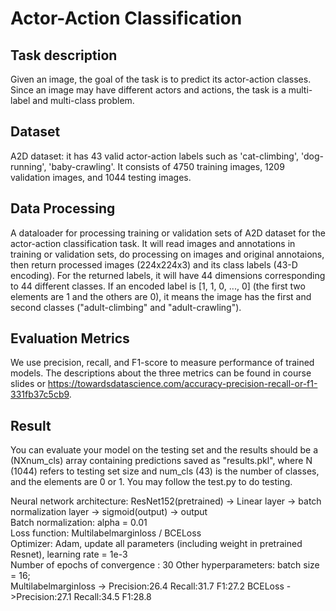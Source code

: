 # Actor-Action Classification 

## Task description
Given an image, the goal of the task is to predict its actor-action classes. Since an image may have different actors and actions, the task is a multi-label and multi-class problem.

## Dataset
A2D dataset: it has 43 valid actor-action labels such as 'cat-climbing', 'dog-running', 'baby-crawling'. It consists of 4750 training images, 1209 validation images, and 1044 testing images.  

## Data Processing
A dataloader for processing training or validation sets of A2D dataset for the actor-action classification task. It will read images and annotations in training or validation sets, do processing on images and original annotaions, then return processed images (224x224x3) and its class labels (43-D encoding). For the returned labels, it will have 44 dimensions corresponding to 44 different classes. If an encoded label is [1, 1, 0, ..., 0] (the first two elements are 1 and the others are 0), it means the image has the first and second classes ("adult-climbing" and "adult-crawling"). 

## Evaluation Metrics
We use precision, recall, and F1-score to measure performance of trained models. The descriptions about the three metrics can be found in course slides or https://towardsdatascience.com/accuracy-precision-recall-or-f1-331fb37c5cb9.

## Result
You can evaluate your model on the testing set and the results should be a (NXnum_cls) array containing predictions saved as "results.pkl", where N (1044) refers to testing set size and num_cls (43) is the number of classes, and the elements are 0 or 1. You may follow the test.py to do testing.

Neural network architecture:   ResNet152(pretrained) -> Linear layer -> batch normalization layer -> sigmoid(output) -> output  
Batch normalization: alpha = 0.01   
Loss function: Multilabelmarginloss / BCELoss    
Optimizer: Adam, update all parameters (including weight in pretrained Resnet), learning rate = 1e-3   
Number of epochs of convergence : 30   Other hyperparameters: batch size = 16;   
Multilabelmarginloss -> Precision:26.4 Recall:31.7 F1:27.2 
BCELoss ->Precision:27.1 Recall:34.5 F1:28.8 
